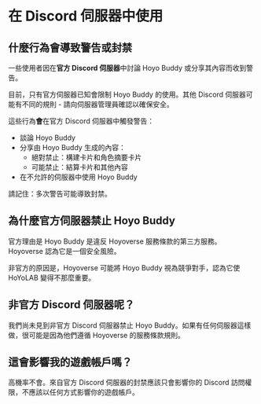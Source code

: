 # 在 Discord 伺服器中使用

## 什麼行為會導致警告或封禁

一些使用者因在**官方 Discord 伺服器**中討論 Hoyo Buddy 或分享其內容而收到警告。

目前，只有官方伺服器已知會限制 Hoyo Buddy 的使用。其他 Discord 伺服器可能有不同的規則 - 請向伺服器管理員確認以確保安全。

這些行為**會**在官方 Discord 伺服器中觸發警告：

- 談論 Hoyo Buddy
- 分享由 Hoyo Buddy 生成的內容：
  - 絕對禁止：構建卡片和角色摘要卡片
  - 可能禁止：結算卡片和其他內容
- 在不允許的伺服器中使用 Hoyo Buddy

請記住：多次警告可能導致封禁。

## 為什麼官方伺服器禁止 Hoyo Buddy

官方理由是 Hoyo Buddy 是違反 Hoyoverse 服務條款的第三方服務。Hoyoverse 認為它是一個安全風險。

非官方的原因是，Hoyoverse 可能將 Hoyo Buddy 視為競爭對手，認為它使 HoYoLAB 變得不那麼重要。

## 非官方 Discord 伺服器呢？

我們尚未見到非官方 Discord 伺服器禁止 Hoyo Buddy。如果有任何伺服器這樣做，很可能是因為他們遵循 Hoyoverse 的服務條款規則。

## 這會影響我的遊戲帳戶嗎？

高機率不會。來自官方 Discord 伺服器的封禁應該只會影響你的 Discord 訪問權限，不應該以任何方式影響你的遊戲帳戶。
